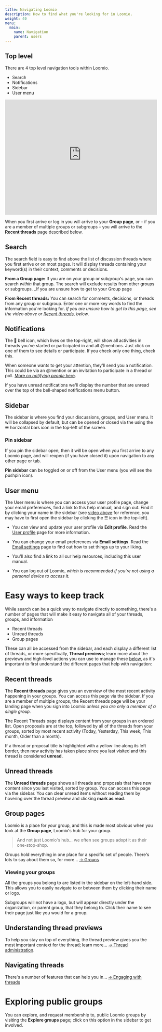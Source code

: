 ```yaml
---
title: Navigating Loomio
description: How to find what you're looking for in Loomio.
weight: 40
menu:
  main:
    name: Navigation
    parent: users
---
```


## Top level

There are 4 top level navigation tools within Loomio.

- Search
- Notifications
- Sidebar
- User menu

<iframe width="100%" height="380px" src="https://www.youtube-nocookie.com/embed/Q7L9NiG79gM" frameborder="0" allowfullscreen></iframe>

When you first arrive or log in you will arrive to your **Group page**, or – if you are a member of multiple groups or subgroups – you will arrive to the **Recent threads** page described below.

## Search
The search field is easy to find above the list of discussion threads where you first arrive or on most pages. It will display threads containing your keyword(s) in their context, comments or decisions.

**From a Group page:** If you are on your group or subgroup's page, you can search _within_ that group. The search will exclude results from other groups or subgroups. _If you are unsure how to get to your Group page

**From Recent threads:** You can search for comments, decisions, or threads from any group or subgroup. Enter one or more key words to find the information you're looking for. _If you are unsure how to get to this page, see the video above or [Recent threads](#recent-threads), below._

## Notifications

The 🔔 bell icon, which lives on the top-right, will show all activities in threads you've started or participated in and all @mentions. Just click on one of them to see details or participate. If you check only one thing, check this.

When someone wants to get your attention, they'll send you a notification. This could be via an @mention or an invitation to participate in a thread or poll. [More on _notifying people_ here](/en/user_manual/threads/notifying_people/).

If you have unread notifications we'll display the number that are unread over the top of the bell-shaped notifications menu button.

## Sidebar
The sidebar is where you find your discussions, groups, and User menu. It will be collapsed by default, but can be opened or closed via the using the ☰ horizontal bars icon in the top-left of the screen.

### Pin sidebar
If you pin the sidebar open, then it will be open when you first arrive to any Loomio page, and will reopen (if you have closed it) upon navigation to any other page or tab.

**Pin sidebar** can be toggled on or off from the User menu (you will see the pushpin icon).

## User menu
The User menu is where you can access your user profile page, change your email preferences, find a link to this help manual, and sign out. Find it by clicking your name in the sidebar (see [video above](#top-level) for reference, you may have to first open the sidebar by clicking the ☰ icon in the top-left).

- You can view and update your user profile via **Edit profile**. Read the [User profile](../user_profile) page for more information.

- You can change your email preferences via **Email settings**. Read the [Email settings](../email_settings) page to find out how to set things up to your liking.

- You'll also find a link to all our help resources, including this user manual.

- You can log out of Loomio, _which is recommended if you're not using a personal device to access it._

# Easy ways to keep track

While search can be a quick way to navigate directly to something, there's a number of pages that will make it easy to navigate all of your threads, groups, and information

- Recent threads
- Unread threads
- Group pages

These can all be accessed from the sidebar, and each display a different list of threads, or more specifically, **Thread previews**; learn more about the previews and high-level actions you can use to manage these [below](#understanding-thread-previews), as it's important to first understand the different pages that help with navigation:

## Recent threads

The **Recent threads** page gives you an overview of the most recent activity happening in your groups. You can access this page via the sidebar. If you are a member of multiple groups, the Recent threads page will be your landing page when you sign into Loomio _unless you are only a member of a single group._

The Recent Threads page displays content from your groups in an ordered list. Open proposals are at the top, followed by all of the threads from your groups, sorted by most recent activity (Today, Yesterday, This week, This month, Older than a month).

If a thread or proposal title is highlighted with a yellow line along its left border, then new activity has taken place since you last visited and this thread is considered **unread**.

## Unread threads

The **Unread threads** page shows all threads and proposals that have new content since you last visited, sorted by group. You can access this page via the sidebar. You can clear unread items without reading them by hovering over the thread preview and clicking **mark as read**.

## Group pages

Loomio is a place for your group, and this is made most obvious when you look at the **Group page**, Loomio's hub for your group.

> And not just Loomio's hub... we often see groups adopt it as their one-stop-shop.

Groups hold everything in one place for a specific set of people. There's lots to say about them so, for more… [→ Groups](/en/user_manual/groups)

### Viewing your groups
All the groups you belong to are listed in the sidebar on the left-hand side. This allows you to easily navigate to or between them by clicking their name or logo.

Subgroups will not have a logo, but will appear directly under the organization, or parent group, that they belong to. Click their name to see their page just like you would for a group.

## Understanding thread previews

To help you stay on top of everything, the thread preview gives you the most important context for the thread; learn more… [→ Thread administration](/en/user_manual/threads/thread_admin/).

## Navigating threads

There's a number of features that can help you in… [→ Engaging with threads](/en/user_manual/threads/engaging_with_threads)

# Exploring public groups
You can explore, and request membership to, public Loomio groups by visiting the **Explore groups** page; click on this option in the sidebar to get involved.
